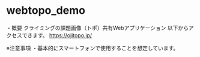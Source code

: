 # webtopo_demo

・概要
クライミングの課題画像（トポ）共有Webアプリケーション
以下からアクセスできます。
https://ojitopo.jp/

※注意事項
・基本的にスマートフォンで使用することを想定しています。
